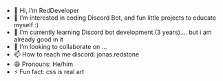- 👋 Hi, I’m RedDeveloper
- 👀 I’m interested in coding Discord Bot, and fun little projects to educate myself :) 
- 🌱 I’m currently learning Discord bot development (3 years).... but i am already good in it
- 💞️ I’m looking to collaborate on ...
- 📫 How to reach me discord: jonas.redstone
- 😄 Pronouns: He/him
- ⚡ Fun fact: css is real art

<!---
codingjonas009/codingjonas009 is a ✨ special ✨ repository because its `README.md` (this file) appears on your GitHub profile.
You can click the Preview link to take a look at your changes.
--->

